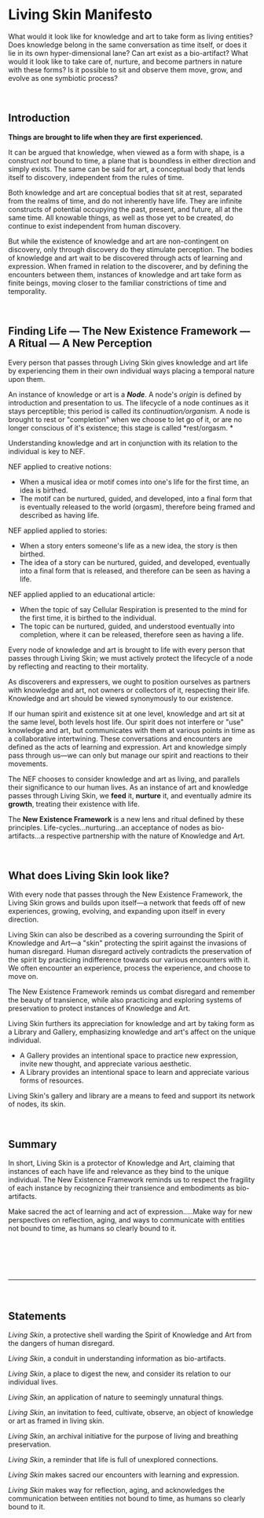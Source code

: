 <br>
<br>

# Living Skin Manifesto
What would it look like for knowledge and art to take form as living entities? Does knowledge belong in the same conversation as time itself, or does it lie in its own hyper-dimensional lane? Can art exist as a bio-artifact? What would it look like to take care of, nurture, and become partners in nature with these forms? Is it possible to sit and observe them move, grow, and evolve as one symbiotic process?

<br>

## Introduction

**Things are brought to life when they are first experienced.**

It can be argued that knowledge, when viewed as a form with shape, is a construct *not* bound to time, a plane that is boundless in either direction and simply exists. The same can be said for art, a conceptual body that lends itself to discovery, independent from the rules of time.

Both knowledge and art are conceptual bodies that sit at rest, separated from the realms of time, and do not inherently have life. They are infinite constructs of potential occupying the past, present, and future, all at the same time. All knowable things, as well as those yet to be created, do continue to exist independent from human discovery.

But while the existence of knowledge and art are non-contingent on discovery, only through discovery do they stimulate perception. The bodies of knowledge and art wait to be discovered through acts of learning and expression. When framed in relation to the discoverer, and by defining the encounters between them, instances of knowledge and art take form as finite beings, moving closer to the familiar constrictions of time and temporality.

<br>

## Finding Life — The New Existence Framework — A Ritual — A New Perception

Every person that passes through Living Skin gives knowledge and art life by experiencing them in their own individual ways placing a temporal nature upon them.

An instance of knowledge or art is a ***Node***. A node's *origin* is defined by introduction and presentation to us. The lifecycle of a node continues as it stays perceptible; this period is called its *continuation/organism.* A node is brought to rest or "completion" when we choose to let go of it, or are no longer conscious of it's existence; this stage is called *rest/orgasm. *

Understanding knowledge and art in conjunction with its relation to the individual is key to NEF.

NEF applied to creative notions:

- When a musical idea or motif comes into one's life for the first time, an idea is birthed.
- The motif can be nurtured, guided, and developed, into a final form that is eventually released to the world (orgasm), therefore being framed and described as having life.

NEF applied applied to stories:

- When a story enters someone's life as a new idea, the story is then birthed.
- The idea of a story can be nurtured, guided, and developed, eventually into a final form that is released, and therefore can be seen as having a life.

NEF applied applied to an educational article:

- When the topic of say Cellular Respiration is presented to the mind for the first time, it is birthed to the individual.
- The topic can be nurtured, guided, and understood eventually into completion, where it can be released, therefore seen as having a life.

Every node of knowledge and art is brought to life with every person that passes through Living Skin; we must actively protect the lifecycle of a node by reflecting and reacting to their mortality.

As discoverers and expressers, we ought to position ourselves as partners with knowledge and art, not owners or collectors of it, respecting their life. Knowledge and art should be viewed synonymously to our existence.

If our human spirit and existence sit at one level, knowledge and art sit at the same level, both levels host life. Our spirit does not interfere or "use" knowledge and art, but communicates with them at various points in time as a collaborative intertwining. These conversations and encounters are defined as the acts of learning and expression. Art and knowledge simply pass through us—we can only but manage our spirit and reactions to their movements.

The NEF chooses to consider knowledge and art as living, and parallels their significance to our human lives. As an instance of art and knowledge passes through Living Skin, we **feed** it, **nurture** it, and eventually admire its **growth**, treating their existence with life.

The **New Existence Framework** is a new lens and ritual defined by these principles. Life-cycles...nurturing...an acceptance of nodes as bio-artifacts...a respective partnership with the nature of Knowledge and Art.

<br>

## What does Living Skin look like?

With every node that passes through the New Existence Framework, the Living Skin grows and builds upon itself—a network that feeds off of new experiences, growing, evolving, and expanding upon itself in every direction.

Living Skin can also be described as a covering surrounding the Spirit of Knowledge and Art—a "skin" protecting the spirit against the invasions of human disregard. Human disregard actively contradicts the preservation of the spirit by practicing indifference towards our various encounters with it. We often encounter an experience, process the experience, and choose to move on.

The New Existence Framework reminds us combat disregard and remember the beauty of transience, while also practicing and exploring systems of preservation to protect instances of Knowledge and Art.

Living Skin furthers its appreciation for knowledge and art by taking form as a Library and Gallery, emphasizing knowledge and art's affect on the unique individual.

- A Gallery provides an intentional space to practice new expression, invite new thought, and appreciate various aesthetic.
- A Library provides an intentional space to learn and appreciate various forms of resources.

Living Skin's gallery and library are a means to feed and support its network of nodes, its skin.

<br>

## Summary

In short, Living Skin is a protector of Knowledge and Art, claiming that instances of each have life and relevance as they bind to the unique individual. The New Existence Framework reminds us to respect the fragility of each instance by recognizing their transience and embodiments as bio-artifacts.

Make sacred the act of learning and act of expression.....Make way for new perspectives on reflection, aging, and ways to communicate with entities not bound to time, as humans so clearly bound to it.

<br>
<br>
<br>
<br>

****

<br>

## Statements

*Living Skin*, a protective shell warding the Spirit of Knowledge and Art from the dangers of human disregard.

*Living Skin*, a conduit in understanding information as bio-artifacts.

*Living Skin*, a place to digest the new, and consider its relation to our individual lives.

*Living Skin*, an application of nature to seemingly unnatural things.

*Living Skin*, an invitation to feed, cultivate, observe, an object of knowledge or art as framed in living skin.

*Living Skin*, an archival initiative for the purpose of living and breathing preservation.

*Living Skin*, a reminder that life is full of unexplored connections.

*Living Skin* makes sacred our encounters with learning and expression.

*Living Skin* makes way for reflection, aging, and acknowledges the communication between entities not bound to time, as humans so clearly bound to it.

<br>

<br>
